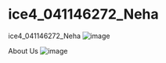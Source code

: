 # ice4_041146272_Neha
ice4_041146272_Neha
![image](https://github.com/user-attachments/assets/aef3c562-6847-4729-a70d-b0a79daf9efe)

About Us
![image](https://github.com/user-attachments/assets/d8963be4-f324-47ae-bf63-5099ce18dfaf)


